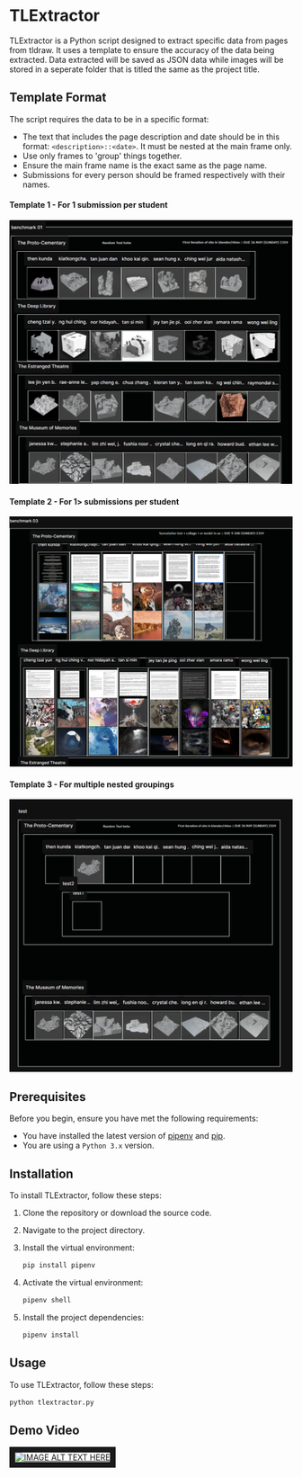 # TLExtractor

TLExtractor is a Python script designed to extract specific data from pages from tldraw. It uses a template to ensure the accuracy of the data being extracted. Data extracted will be saved as JSON data while images will be stored in a seperate folder that is titled the same as the project title.

## Template Format

The script requires the data to be in a specific format:

* The text that includes the page description and date should be in this format: `<description>::<date>`. It must be nested at the main frame only.
* Use only frames to 'group' things together.
* Ensure the main frame name is the exact same as the page name.
* Submissions for every person should be framed respectively with their names.

#### Template 1 - For 1 submission per student
![Template Format 1](./img/template_format1.png)

#### Template 2 - For 1> submissions per student
![Template Format 2](/img/template_format2.png)

#### Template 3 - For multiple nested groupings
![Template Format 2](/img/template_format3.png)

## Prerequisites

Before you begin, ensure you have met the following requirements:

* You have installed the latest version of [pipenv](https://pipenv.pypa.io/en/latest/) and [pip](https://pypi.org/project/pip/#history).
* You are using a `Python 3.x` version.

## Installation

To install TLExtractor, follow these steps:

1. Clone the repository or download the source code.
2. Navigate to the project directory.
3. Install the virtual environment:

    ```bash
    pip install pipenv
    ```

4. Activate the virtual environment:

    ```bash
    pipenv shell
    ```

5. Install the project dependencies:

    ```bash
    pipenv install
    ```

## Usage

To use TLExtractor, follow these steps:

```bash
python tlextractor.py
```



## Demo Video

<a href="https://github-production-user-asset-6210df.s3.amazonaws.com/58838335/340716156-68d26e9a-b312-4af8-9200-c902aa7527f3.mp4?X-Amz-Algorithm=AWS4-HMAC-SHA256&X-Amz-Credential=AKIAVCODYLSA53PQK4ZA%2F20240618%2Fus-east-1%2Fs3%2Faws4_request&X-Amz-Date=20240618T143126Z&X-Amz-Expires=300&X-Amz-Signature=38cc577f04cab4a33903b9ba850aceb69ce931e4fda028dd33d43ce8678bd1cb&X-Amz-SignedHeaders=host&actor_id=58838335&key_id=0&repo_id=813742945" target="_blank"><img src="https://github-production-user-asset-6210df.s3.amazonaws.com/58838335/340716156-68d26e9a-b312-4af8-9200-c902aa7527f3.mp4?X-Amz-Algorithm=AWS4-HMAC-SHA256&X-Amz-Credential=AKIAVCODYLSA53PQK4ZA%2F20240618%2Fus-east-1%2Fs3%2Faws4_request&X-Amz-Date=20240618T143126Z&X-Amz-Expires=300&X-Amz-Signature=38cc577f04cab4a33903b9ba850aceb69ce931e4fda028dd33d43ce8678bd1cb&X-Amz-SignedHeaders=host&actor_id=58838335&key_id=0&repo_id=813742945" 
alt="IMAGE ALT TEXT HERE" width="240" height="180" border="10" /></a>
